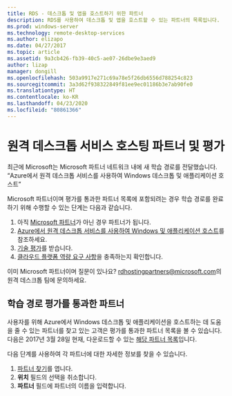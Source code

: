 ```yaml
---
title: RDS - 데스크톱 및 앱을 호스트하기 위한 파트너
description: RDS를 사용하여 데스크톱 및 앱을 호스트할 수 있는 파트너의 목록입니다.
ms.prod: windows-server
ms.technology: remote-desktop-services
ms.author: elizapo
ms.date: 04/27/2017
ms.topic: article
ms.assetid: 9a3cb426-fb39-40c5-ae07-26dbe9e3aed9
author: lizap
manager: dongill
ms.openlocfilehash: 503a9917e271c69a78e5f26db6556d788254c823
ms.sourcegitcommit: 3a3d62f938322849f81ee9ec01186b3e7ab90fe0
ms.translationtype: HT
ms.contentlocale: ko-KR
ms.lasthandoff: 04/23/2020
ms.locfileid: "80861366"
---
```

# <a name="remote-desktop-services-hosting-partners-and-assessment"></a>원격 데스크톱 서비스 호스팅 파트너 및 평가

최근에 Microsoft는 Microsoft 파트너 네트워크 내에 새 학습 경로를 전달했습니다. “Azure에서 원격 데스크톱 서비스를 사용하여 Windows 데스크톱 및 애플리케이션 호스트”

Microsoft 파트너이며 평가를 통과한 파트너 목록에 포함되려는 경우 학습 경로를 완료하기 위해 수행할 수 있는 단계는 다음과 같습니다.

1. 아직 [Microsoft 파트너](https://partner.microsoft.com/)가 아닌 경우 파트너가 됩니다.
2. [Azure에서 원격 데스크톱 서비스를 사용하여 Windows 및 애플리케이션 호스트](https://mspartnerlp.partner.microsoft.com/LearningPath/LearningPath/DLPaths?trackId=2915&rowId=3603)를 참조하세요.
3. [기술 평가](https://mspartnerlp.partner.microsoft.com/LearningPath/LearningPath/DLPaths?trackId=1660&rowId=2220&trackPathId=9871)를 받습니다.
4. [클라우드 플랫폼 역량 요구 사항](https://partner.microsoft.com/membership/cloud-platform-competency)을 충족하는지 확인합니다.

이미 Microsoft 파트너이며 질문이 있나요? <rdhostingpartners@microsoft.com>의 원격 데스크톱 팀에 문의하세요.  


## <a name="partners-who-have-passed-the-learning-path-assessment"></a>학습 경로 평가를 통과한 파트너 

사용자를 위해 Azure에서 Windows 데스크톱 및 애플리케이션을 호스트하는 데 도움을 줄 수 있는 파트너를 찾고 있는 고객은 평가를 통과한 파트너 목록을 볼 수 있습니다. 다음은 2017년 3월 28일 현재, 다운로드할 수 있는 [해당 파트너 목록](rds-hosting-partners.md)입니다.

다음 단계를 사용하여 각 파트너에 대한 자세한 정보를 찾을 수 있습니다.

1. [파트너 찾기](https://partnercenter.microsoft.com/pcv/search)를 엽니다.
2. **위치** 필드의 선택을 취소합니다.
3. **파트너** 필드에 파트너의 이름을 입력합니다.
